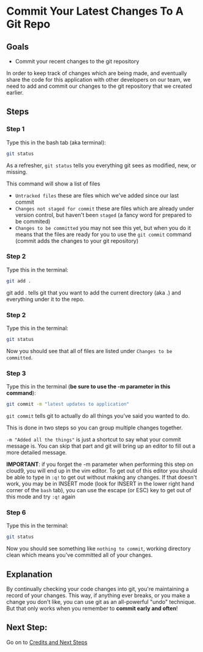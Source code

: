 # Commit Your Latest Changes To A Git Repo

## Goals
* Commit your recent changes to the git repository

In order to keep track of changes which are being made, and eventually share the code for this application with other developers on our team, we need to add and commit our changes to the git repository that we created earlier.

## Steps
### Step 1
Type this in the bash tab (aka terminal):
```bash
git status
```
As a refresher, `git status` tells you everything git sees as modified, new, or missing.

This command will show a list of files
* `Untracked files` these are files which we've added since our last commit
* `Changes not staged for commit` these are files which are already under version control, but haven't been `staged` (a fancy word for prepared to be commited)
* `Changes to be committed` you may not see this yet, but when you do it means that the files are ready for you to use the `git commit` command (commit adds the changes to your git repository)

### Step 2
Type this in the terminal:
```bash
git add .
```
git add . tells git that you want to add the current directory (aka .) and everything under it to the repo.

### Step 2
Type this in the terminal:
```bash
git status
```
Now you should see that all of files are listed under `Changes to be committed`.

### Step 3
Type this in the terminal (__be sure to use the -m parameter in this command__):
```bash
git commit -m "latest updates to application"
```
`git commit` tells git to actually do all things you've said you wanted to do.

This is done in two steps so you can group multiple changes together.

`-m "Added all the things"` is just a shortcut to say what your commit message is. You can skip that part and git will bring up an editor to fill out a more detailed message.

__IMPORTANT__: if you forget the -m parameter when performing this step on cloud9, you will end up in the vim editor.  To get out of this editor you should be able to type in `:q!` to get out without making any changes.  If that doesn't work, you may be in INSERT mode (look for INSERT in the lower right hand corner of the `bash` tab), you can use the escape (or ESC) key to get out of this mode and try `:q!` again

### Step 6
Type this in the terminal:
```bash
git status
```
Now you should see something like `nothing to commit`, working directory clean which means you've committed all of your changes.

## Explanation
By continually checking your code changes into git, you're maintaining a record of your changes.  This way, if anything ever breaks, or you make a change you don't like, you can use git as an all-powerful "undo" technique. But that only works when you remember to __commit early and often__!

## Next Step:
Go on to [Credits and Next Steps](credits_and_next_steps.md)
